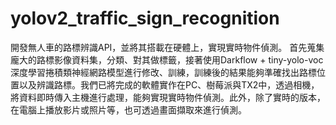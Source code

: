# yolov2_traffic_sign_recognition
開發無人車的路標辨識API，並將其搭載在硬體上，實現實時物件偵測。 首先蒐集龐大的路標影像資料集，分類、對其做標籤，接著使用Darkflow + tiny-yolo-voc深度學習捲積類神經網路模型進行修改、訓練，訓練後的結果能夠準確找出路標位置以及辨識路標。我們已將完成的軟體實作在PC、樹莓派與TX2中，透過相機，將資料即時傳入主機進行處理，能夠實現實時物件偵測。此外，除了實時的版本，在電腦上播放影片或照片等，也可透過畫面擷取來進行偵測。
